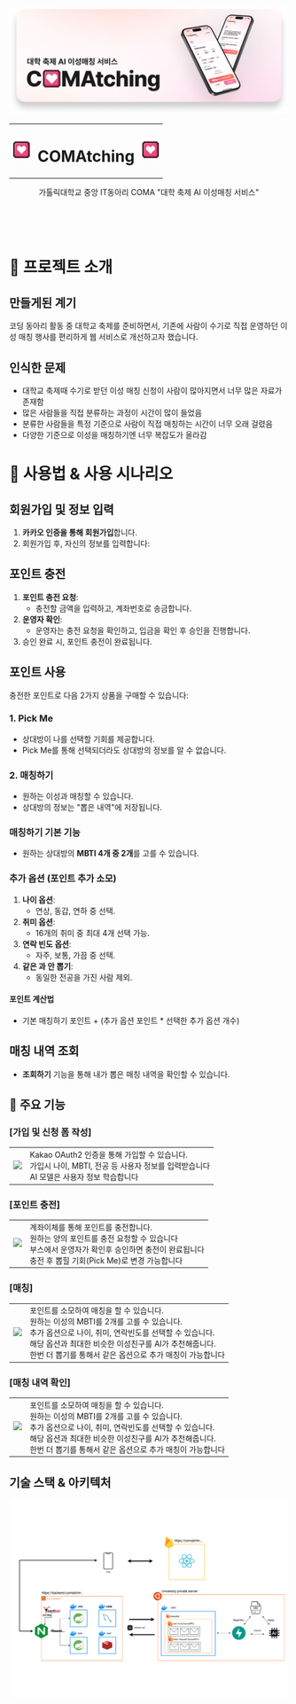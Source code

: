 <img src="https://github.com/COMAtching/.github/blob/main/assets/github_banner.png?raw=true" alt="banner_image">

<table align="center">
  <tr>
    <td> <img src="https://github.com/COMAtching/.github/blob/main/assets/icon.png?raw=true" width="30px"> </td>
    <td> <h1>COMAtching</h1> </td>
    <td> <img src="https://github.com/COMAtching/.github/blob/main/assets/icon.png?raw=true" width="30px"></td>
  </tr>
</table>

<div align="center">
  가톨릭대학교 중앙 IT동아리 COMA "대학 축제 AI 이성매칭 서비스"
</div>

<br><br><br>

# 🎈 프로젝트 소개
## 만들게된 계기
코딩 동아리 활동 중 대학교 축제를 준비하면서, 기존에 사람이 수기로 직접 운영하던 이성 매칭 행사를 편리하게 웹 서비스로 개선하고자 했습니다.

## 인식한 문제
 - 대학교 축제때 수기로 받던 이성 매칭 신청이 사람이 많아지면서 너무 많은 자료가 존재함
 - 많은 사람들을 직접 분류하는 과정이 시간이 많이 들었음
 - 분류한 사람들을 특정 기준으로 사람이 직접 매칭하는 시간이 너무 오래 걸렸음
 - 다양한 기준으로 이성을 매칭하기엔 너무 복잡도가 올라감


# 📜 사용법 & 사용 시나리오

## 회원가입 및 정보 입력
1. **카카오 인증을 통해 회원가입**합니다.
2. 회원가입 후, 자신의 정보를 입력합니다:

## 포인트 충전
1. **포인트 충전 요청**:
   - 충전할 금액을 입력하고, 계좌번호로 송금합니다.
2. **운영자 확인**:
   - 운영자는 충전 요청을 확인하고, 입금을 확인 후 승인을 진행합니다.
3. 승인 완료 시, 포인트 충전이 완료됩니다.

## 포인트 사용
충전한 포인트로 다음 2가지 상품을 구매할 수 있습니다:

### 1. **Pick Me**
- 상대방이 나를 선택할 기회를 제공합니다.
- Pick Me를 통해 선택되더라도 상대방의 정보를 알 수 없습니다.

### 2. **매칭하기**
- 원하는 이성과 매칭할 수 있습니다.
- 상대방의 정보는 "뽑은 내역"에 저장됩니다.

### 매칭하기 기본 기능
- 원하는 상대방의 **MBTI 4개 중 2개**를 고를 수 있습니다.

### 추가 옵션 (포인트 추가 소모)
1. **나이 옵션**:
   - 연상, 동갑, 연하 중 선택.
2. **취미 옵션**:
   - 16개의 취미 중 최대 4개 선택 가능.
3. **연락 빈도 옵션**:
   - 자주, 보통, 가끔 중 선택.
4. **같은 과 안 뽑기**:
   - 동일한 전공을 가진 사람 제외.

#### 포인트 계산법
- 기본 매칭하기 포인트 + (추가 옵션 포인트 * 선택한 추가 옵션 개수)

## 매칭 내역 조회
- **조회하기** 기능을 통해 내가 뽑은 매칭 내역을 확인할 수 있습니다.



## 🎈 주요 기능
### [가입 및 신청 폼 작성]
<table>
  <tr>
    <td>
      <img src="https://github.com/COMAtching/.github/blob/main/assets/%EC%BD%94%EB%A7%A4%EC%B9%AD_%EA%B0%80%EC%9E%85.gif?raw=true" width="300">
    </td>
    <td>
      Kakao OAuth2 인증을 통해 가입할 수 있습니다. <br>
      가입시 나이, MBTI, 전공 등 사용자 정보를 입력받습니다 <br>
      AI 모델은 사용자 정보 학습합니다  <br>
    </td>
  </tr>
</table>

### [포인트 충전]
<table>
  <tr>
    <td>
      <img src="https://github.com/COMAtching/.github/blob/main/assets/%EC%82%AC%EC%9A%A9%EC%9E%90_%EC%B6%A9%EC%A0%84.gif?raw=true" width="300">
    </td>
    <td>
      계좌이체를 통해 포인트를 충전합니다. <br>
      원하는 양의 포인트를 충전 요청할 수 있습니다 <br>
      부스에서 운영자가 확인후 승인하면 충전이 완료됩니다 <br>
      충전 후 뽑힐 기회(Pick Me)로 변경 가능합니다
    </td>
  </tr>
</table>

### [매칭]
<table>
  <tr>
    <td>
      <img src="https://github.com/COMAtching/.github/blob/main/assets/%EC%82%AC%EC%9A%A9%EC%9E%90_%EB%A7%A4%EC%B9%AD.gif?raw=true" width="300">
    </td>
    <td>
      포인트를 소모하여 매칭을 할 수 있습니다. <br>
      원하는 이성의 MBTI를 2개를 고를 수 있습니다. <br>
      추가 옵션으로 나이, 취미, 연락빈도를 선택할 수 있습니다.<br>
      해당 옵션과 최대한 비슷한 이성친구를 AI가 추천해줍니다. <br>
      한번 더 뽑기를 통해서 같은 옵션으로 추가 매칭이 가능합니다
    </td>
  </tr>
</table>


### [매칭 내역 확인]

<table>
  <tr>
    <td>
      <img src="https://github.com/COMAtching/.github/blob/main/assets/%EC%82%AC%EC%9A%A9%EC%9E%90_%EB%A7%A4%EC%B9%AD%EB%82%B4%EC%97%AD_%EC%A1%B0%ED%9A%8C.gif?raw=true" width="300">
    </td>
    <td>
      포인트를 소모하여 매칭을 할 수 있습니다. <br>
      원하는 이성의 MBTI를 2개를 고를 수 있습니다. <br>
      추가 옵션으로 나이, 취미, 연락빈도를 선택할 수 있습니다.<br>
      해당 옵션과 최대한 비슷한 이성친구를 AI가 추천해줍니다. <br>
      한번 더 뽑기를 통해서 같은 옵션으로 추가 매칭이 가능합니다
    </td>
  </tr>
</table>





## 기술 스택 & 아키텍처
<img src="https://raw.githubusercontent.com/COMAtching/.github/5910320ae8c785cc5a42affd683fa833659b1924/assets/comatching_diagram.drawio.svg">